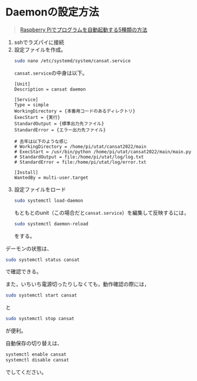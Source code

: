 # Daemonの設定方法

> [Raspberry Piでプログラムを自動起動する5種類の方法](https://qiita.com/karaage0703/items/ed18f318a1775b28eab4)

1. sshでラズパイに接続
2. 設定ファイルを作成。
	```bash
	sudo nano /etc/systemd/system/cansat.service
	```  
	`cansat.service`の中身は以下。
	```
	[Unit]
	Description = cansat daemon
	
	[Service]
	Type = simple
	WorkingDirectory = {本番用コードのあるディレクトリ}
	ExecStart = {実行}
	StandardOutput = {標準出力先ファイル}
	StandardError = {エラー出力先ファイル}

    # 去年は以下のような感じ
    # WorkingDirectory = /home/pi/utat/cansat2022/main
	# ExecStart = /usr/bin/python /home/pi/utat/cansat2022/main/main.py
    # StandardOutput = file:/home/pi/utat/log/log.txt
    # StandardError = file:/home/pi/utat/log/error.txt
	
	[Install]
	WantedBy = multi-user.target
	```
3. 設定ファイルをロード
	```bash
	sudo systemctl load-daemon
	```  
	もともとのunit（この場合だと`cansat.service`）を編集して反映するには，
	```bash
	sudo systemctl daemon-reload
	```
	をする。  

デーモンの状態は、
```bash
sudo systemctl status cansat
```
で確認できる。  

また，いちいち電源切ったりしなくても，動作確認の際には，
```bash
sudo systemctl start cansat
```
と
```bash
sudo systemctl stop cansat
```
が便利。  

自動保存の切り替えは、
```bash
systemctl enable cansat
systemctl disable cansat
```
でしてください。